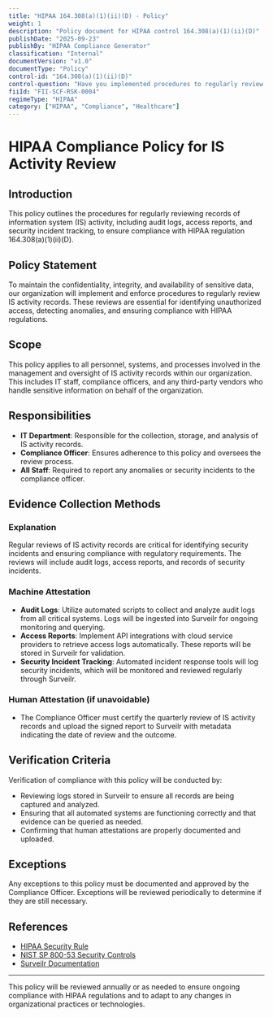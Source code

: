 ```yaml
---
title: "HIPAA 164.308(a)(1)(ii)(D) - Policy"
weight: 1
description: "Policy document for HIPAA control 164.308(a)(1)(ii)(D)"
publishDate: "2025-09-23"
publishBy: "HIPAA Compliance Generator"
classification: "Internal"
documentVersion: "v1.0"
documentType: "Policy"
control-id: "164.308(a)(1)(ii)(D)"
control-question: "Have you implemented procedures to regularly review records of IS activity such as audit logs, access reports, and security incident tracking? (R)"
fiiId: "FII-SCF-RSK-0004"
regimeType: "HIPAA"
category: ["HIPAA", "Compliance", "Healthcare"]
---
```


# HIPAA Compliance Policy for IS Activity Review

## Introduction
This policy outlines the procedures for regularly reviewing records of information system (IS) activity, including audit logs, access reports, and security incident tracking, to ensure compliance with HIPAA regulation 164.308(a)(1)(ii)(D).

## Policy Statement
To maintain the confidentiality, integrity, and availability of sensitive data, our organization will implement and enforce procedures to regularly review IS activity records. These reviews are essential for identifying unauthorized access, detecting anomalies, and ensuring compliance with HIPAA regulations.

## Scope
This policy applies to all personnel, systems, and processes involved in the management and oversight of IS activity records within our organization. This includes IT staff, compliance officers, and any third-party vendors who handle sensitive information on behalf of the organization.

## Responsibilities
- **IT Department**: Responsible for the collection, storage, and analysis of IS activity records.
- **Compliance Officer**: Ensures adherence to this policy and oversees the review process.
- **All Staff**: Required to report any anomalies or security incidents to the compliance officer.

## Evidence Collection Methods

### Explanation
Regular reviews of IS activity records are critical for identifying security incidents and ensuring compliance with regulatory requirements. The reviews will include audit logs, access reports, and records of security incidents.

### Machine Attestation
- **Audit Logs**: Utilize automated scripts to collect and analyze audit logs from all critical systems. Logs will be ingested into Surveilr for ongoing monitoring and querying.
- **Access Reports**: Implement API integrations with cloud service providers to retrieve access logs automatically. These reports will be stored in Surveilr for validation.
- **Security Incident Tracking**: Automated incident response tools will log security incidents, which will be monitored and reviewed regularly through Surveilr.

### Human Attestation (if unavoidable)
- The Compliance Officer must certify the quarterly review of IS activity records and upload the signed report to Surveilr with metadata indicating the date of review and the outcome.

## Verification Criteria
Verification of compliance with this policy will be conducted by:
- Reviewing logs stored in Surveilr to ensure all records are being captured and analyzed.
- Ensuring that all automated systems are functioning correctly and that evidence can be queried as needed.
- Confirming that human attestations are properly documented and uploaded.

## Exceptions
Any exceptions to this policy must be documented and approved by the Compliance Officer. Exceptions will be reviewed periodically to determine if they are still necessary.

## References
- [HIPAA Security Rule](https://www.hhs.gov/hipaa/for-professionals/security/index.html)  
- [NIST SP 800-53 Security Controls](https://csrc.nist.gov/publications/detail/sp/800-53/rev-5/final)  
- [Surveilr Documentation](https://surveilr.com/docs)  

---

This policy will be reviewed annually or as needed to ensure ongoing compliance with HIPAA regulations and to adapt to any changes in organizational practices or technologies.
